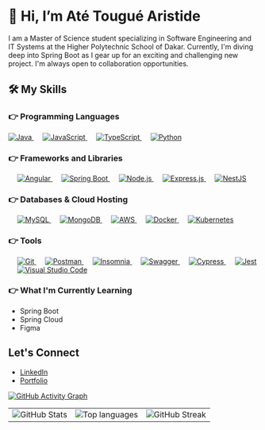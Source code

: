 # 👋 Hi, I’m Até Tougué Aristide

I am a Master of Science student specializing in Software Engineering and IT Systems at the Higher Polytechnic School of Dakar. Currently, I'm diving deep into Spring Boot as I gear up for an exciting and challenging new project. I'm always open to collaboration opportunities.


## 🛠️ My Skills

### 👉 Programming Languages
<p align="left"> 
  <a href="https://www.java.com/en/">
    <img alt="Java" src="https://img.shields.io/badge/Java-ED8B00?style=for-the-badge&logo=java&logoColor=white"/>
  </a>
  &emsp;
  <a href="https://www.javascript.com/">
    <img alt="JavaScript" src="https://img.shields.io/badge/JavaScript-F7DF1E?style=for-the-badge&logo=javascript&logoColor=black"/>
  </a>
  &emsp;
  <a href="https://www.typescriptlang.org/">
    <img alt="TypeScript" src="https://img.shields.io/badge/TypeScript-3178C6?style=for-the-badge&logo=typescript&logoColor=white"/>
  </a>
  &emsp;
  <a href="https://www.python.org/">
    <img alt="Python" src="https://img.shields.io/badge/Python-FFD43B?style=for-the-badge&logo=python&logoColor=darkgreen"/>
  </a>
</p>

### 👉 Frameworks and Libraries
<p align="left">
  &emsp;
  <a href="https://angular.io/" target="_blank"> 
     <img alt="Angular" src="https://img.shields.io/badge/Angular-DD0031?style=for-the-badge&logo=angular&logoColor=white">
   </a>
  &emsp;
  <a href="https://spring.io/projects/spring-boot" target="_blank"> 
     <img alt="Spring Boot" src="https://img.shields.io/badge/Spring%20Boot-6DB33F?style=for-the-badge&logo=spring&logoColor=white">
   </a>
  &emsp;
  <a href="https://nodejs.org/" target="_blank">
    <img alt="Node.js" src="https://img.shields.io/badge/Node.js-339933?style=for-the-badge&logo=nodedotjs&logoColor=white">
  </a>
  &emsp;
  <a href="https://expressjs.com/" target="_blank">
    <img alt="Express.js" src="https://img.shields.io/badge/Express.js-000000?style=for-the-badge&logo=express&logoColor=white">
  </a>
  &emsp;
  <a href="https://nestjs.com/" target="_blank">
    <img alt="NestJS" src="https://img.shields.io/badge/NestJS-E0234E?style=for-the-badge&logo=nestjs&logoColor=white">
  </a>
</p>

### 👉 Databases & Cloud Hosting
<p align="left">
  &emsp;
  <a href="https://www.mysql.com/">
    <img alt="MySQL" src="https://img.shields.io/badge/MySQL-00000F?style=for-the-badge&logo=mysql&logoColor=white">
  </a>
  &emsp;
  <a href="https://www.mongodb.com/">
    <img alt="MongoDB" src="https://img.shields.io/badge/MongoDB-47A248?style=for-the-badge&logo=mongodb&logoColor=white">
  </a>
  &emsp;
  <a href="https://aws.amazon.com/">
    <img alt="AWS" src="https://img.shields.io/badge/Amazon%20AWS-232F3E?style=for-the-badge&logo=amazon-aws&logoColor=white">
  </a>
  &emsp;
  <a href="https://www.docker.com/">
    <img alt="Docker" src="https://img.shields.io/badge/Docker-2CA5E0?style=for-the-badge&logo=docker&logoColor=white">
  </a>
  &emsp;
  <a href="https://kubernetes.io/">
    <img alt="Kubernetes" src="https://img.shields.io/badge/Kubernetes-326CE5?style=for-the-badge&logo=kubernetes&logoColor=white">
  </a>
</p>

### 👉 Tools
<p align="left">
  &emsp;
  <a href="https://git-scm.com/">
    <img alt="Git" src="https://img.shields.io/badge/Git-F05032?style=for-the-badge&logo=git&logoColor=white">
  </a>
  &emsp;
  <a href="https://www.postman.com/">
    <img alt="Postman" src="https://img.shields.io/badge/Postman-FF6C37?style=for-the-badge&logo=postman&logoColor=white">
  </a>
  &emsp;
  <a href="https://insomnia.rest/">
    <img alt="Insomnia" src="https://img.shields.io/badge/Insomnia-5849BE?style=for-the-badge&logo=insomnia&logoColor=white">
  </a>
  &emsp;
  <a href="https://swagger.io/">
    <img alt="Swagger" src="https://img.shields.io/badge/Swagger-85EA2D?style=for-the-badge&logo=swagger&logoColor=black">
  </a>
  &emsp;
  <a href="https://docs.cypress.io/guides/overview/why-cypress" target="_blank">
    <img alt="Cypress" src="https://img.shields.io/badge/Cypress-17202C?style=for-the-badge&logo=cypress&logoColor=white">
  </a>
  &emsp;
  <a href="https://jestjs.io/" target="_blank">
    <img alt="Jest" src="https://img.shields.io/badge/Jest-C21325?style=for-the-badge&logo=jest&logoColor=white">
  </a>
  &emsp;
  <a href="https://code.visualstudio.com/" target="_blank">
    <img alt="Visual Studio Code" src="https://img.shields.io/badge/Visual_Studio_Code-0078D4?style=for-the-badge&logo=visual%20studio%20code&logoColor=white">
  </a>
</p>

### 👉 What I'm Currently Learning
- Spring Boot
- Spring Cloud
- Figma


## Let's Connect
- [LinkedIn](https://linkedin.com/in/atetheone)
- [Portfolio](http://atetheone.tech)


[![ GitHub Activity Graph](https://github-readme-activity-graph.vercel.app/graph?username=atetheone&theme=dark&background=0d1117)](https://git.io/J1Ycx)

<table>
  <tr>
    <td>
      <img src="https://github-readme-stats.vercel.app/api?username=atetheone&show_icons=true&locale=en&bg_color=0d1117&text_color=ffffff&repo=convoychat" alt="GitHub Stats" />
    </td>
    <td>
      <img src="https://github-readme-stats.vercel.app/api/top-langs?username=atetheone&show_icons=true&locale=en&bg_color=0d1117&text_color=ffffff" alt="Top languages" />
    </td>
    <td>
      <img src="https://github-readme-streak-stats.herokuapp.com/?user=atetheone&theme=dark&background=0d1117&date_format=M%20j%5B%2C%20Y%5D" alt="GitHub Streak" />
    </td>
  </tr>
</table>



<!---
atetheone/atetheone is a ✨ special ✨ repository because its `README.md` (this file) appears on your GitHub profile.
You can click the Preview link to take a look at your changes.
--->
